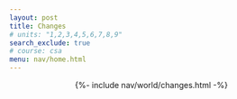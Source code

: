 ```yaml
---
layout: post 
title: Changes
# units: "1,2,3,4,5,6,7,8,9"
search_exclude: true
# course: csa
menu: nav/home.html
---
```


<div style="display: flex; justify-content: center; align-items: center; ">
  {%- include nav/world/changes.html -%}
</div>